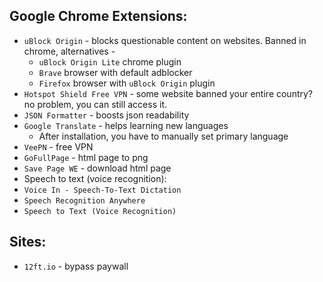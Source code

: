 ## Google Chrome Extensions:
* `uBlock Origin` - blocks questionable content on websites. Banned in chrome, alternatives - 
  * `uBlock Origin Lite` chrome plugin
  * `Brave` browser with default adblocker
  * `Firefox` browser with `uBlock Origin` plugin
* `Hotspot Shield Free VPN` - some website banned your entire country? no problem, you can still access it.
* `JSON Formatter` - boosts json readability
* `Google Translate` - helps learning new languages
    * After installation, you have to manually set primary language
* `VeePN` - free VPN
* `GoFullPage` - html page to png
* `Save Page WE` - download html page
* Speech to text (voice recognition):
 * `Voice In - Speech-To-Text Dictation`
 * `Speech Recognition Anywhere`
 * `Speech to Text (Voice Recognition)`

## Sites:
* `12ft.io` - bypass paywall
